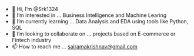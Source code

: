 - 👋 Hi, I’m @Srk1324
- 👀 I’m interested in ... Business Intelligence and Machine Learing
- 🌱 I’m currently learning ... Data Analysis and EDA using tools like Python, SQL
- 💞️ I’m looking to collaborate on ... projects based on E-commerce or Fintech industry
- 📫 How to reach me ... sairamakrishnav@gmail.com

<!---
Srk1324/Srk1324 is a ✨ special ✨ repository because its `README.md` (this file) appears on your GitHub profile.
You can click the Preview link to take a look at your changes.
--->
